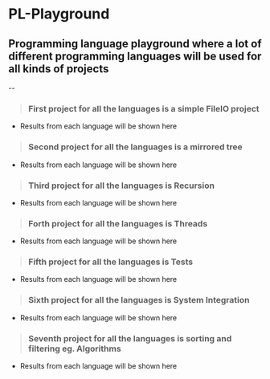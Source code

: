 # PL-Playground
## Programming language playground where a lot of different programming languages will be used for all kinds of projects
--
>### First project for all the languages is a simple FileIO project
- Results from each language will be shown here
>### Second project for all the languages is a mirrored tree
- Results from each language will be shown here
>### Third project for all the languages is Recursion
- Results from each language will be shown here
>### Forth project for all the languages is Threads
- Results from each language will be shown here
>### Fifth project for all the languages is Tests
- Results from each language will be shown here
>### Sixth project for all the languages is System Integration
- Results from each language will be shown here
>### Seventh project for all the languages is sorting and filtering eg. Algorithms
- Results from each language will be shown here